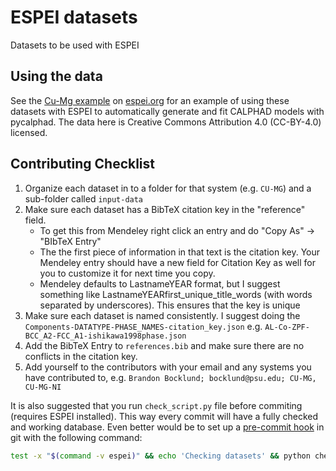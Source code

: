 # ESPEI datasets

Datasets to be used with ESPEI

## Using the data

See the [Cu-Mg example](http://espei.org/en/latest/cu-mg-example.html) on [espei.org](http://espei.org) for an example of using these datasets with ESPEI to automatically generate and fit CALPHAD models with pycalphad.
The data here is Creative Commons Attribution 4.0 (CC-BY-4.0) licensed.

## Contributing Checklist

1. Organize each dataset in to a folder for that system (e.g. `CU-MG`) and a sub-folder called `input-data`
2. Make sure each dataset has a BibTeX citation key in the "reference" field. 
	* To get this from Mendeley right click an entry and do "Copy As" -> "BIbTeX Entry"
	* The the first piece of information in that text is the citation key. Your Mendeley entry should have a new field for Citation Key as well for you to customize it for next time you copy.
	* Mendeley defaults to LastnameYEAR format, but I suggest something like LastnameYEARfirst_unique_title_words (with words separated by underscores). This ensures that the key is unique
3. Make sure each dataset is named consistently. I suggest doing the `Components-DATATYPE-PHASE_NAMES-citation_key.json` e.g. `AL-Co-ZPF-BCC_A2-FCC_A1-ishikawa1998phase.json`
4. Add the BibTeX Entry to `references.bib` and make sure there are no conflicts in the citation key. 
5. Add yourself to the contributors with your email and any systems you have contributed to, e.g. `Brandon Bocklund; bocklund@psu.edu; CU-MG, CU-MG-NI`

It is also suggested that you run `check_script.py` file before commiting (requires ESPEI installed).
This way every commit will have a fully checked and working database.
Even better would be to set up a [pre-commit hook](https://git-scm.com/book/en/v2/Customizing-Git-Git-Hooks) in git with the following command:

``` bash
test -x "$(command -v espei)" && echo 'Checking datasets' && python check_script.py
```
